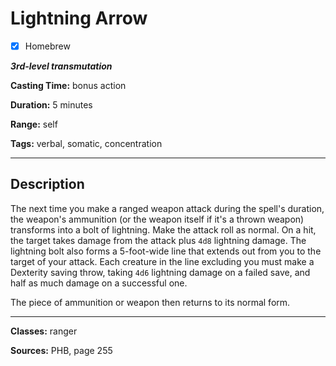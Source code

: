 # Lightning Arrow

- [x] Homebrew

***3rd-level transmutation***

**Casting Time:** bonus action

**Duration:** 5 minutes

**Range:** self

**Tags:** verbal, somatic, concentration

---

## Description
The next time you make a ranged weapon attack during the spell's duration, the weapon's ammunition (or the weapon itself if it's a thrown weapon) transforms into a bolt of lightning.
Make the attack roll as normal.
On a hit, the target takes damage from the attack plus `4d8` lightning damage.
The lightning bolt also forms a 5-foot-wide line that extends out from you to the target of your attack.
Each creature in the line excluding you must make a Dexterity saving throw, taking `4d6` lightning damage on a failed save, and half as much damage on a successful one.

The piece of ammunition or weapon then returns to its normal form.

---

**Classes:** ranger

**Sources:** PHB, page 255
